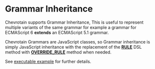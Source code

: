 # Grammar Inheritance

Chevrotain supports Grammar Inheritance, This is useful to represent multiple variants of the same grammar
for example a grammar for ECMAScript 6 **extends** an ECMAScript 5.1 grammar.

Chevrotain Grammars are JavaScript classes, so Grammar inheritance is simply JavaScript inheritance
with the replacement of the [**RULE**](https://sap.github.io/chevrotain/documentation/7_0_2/classes/cstparser.html#rule)
DSL method with [**OVERRIDE_RULE**](https://sap.github.io/chevrotain/documentation/7_0_2/classes/cstparser.html#override_rule) method when needed.

See [executable example](https://github.com/SAP/chevrotain/tree/master/examples/parser/inheritance)
for further details.
